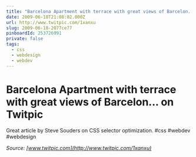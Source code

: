 ```yaml
---
title: "Barcelona Apartment with terrace with great views of Barcelon... on Twitpic"
date: 2009-06-18T21:08:02.000Z
url: http://www.twitpic.com/1xanxu
slug: 2009-06-18-2077ce77
pinboardId: 253726991
private: false
tags:
  - css
  - webdesign
  - webdev
---
```


# Barcelona Apartment with terrace with great views of Barcelon... on Twitpic

Great article by Steve Souders on CSS selector optimization. #css #webdev #webdesign

_Source: [www.twitpic.com](http://www.twitpic.com/1xanxu)_
